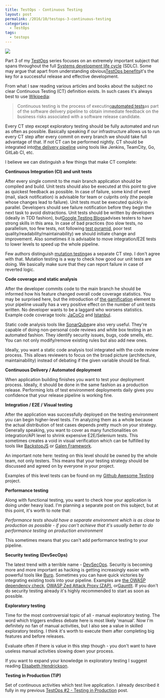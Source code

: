 ```yaml
---
title: TestOps - Continuous Testing
layout: post
permalink: /2016/10/testops-3-continuous-testing
categories:
  - TestOps
tags:
  - testops 
---
```


![](/images/blog/jquery-ajax-loader.jpg)

Part 3 of my [TestOps](https://awesome-testing.com/search/label/testops) series focuses on an extremely important
subject that spans throughout the
full [Systems development life cycle](https://en.wikipedia.org/wiki/Systems_development_life_cycle) (SDLC). Some may
argue that apart from understanding
obvious[TestOps benefits](https://awesome-testing.com/2016/07/testops-missing-piece-of-puzzle.html)it's the key for a
successful release and effective development.

From what I saw reading various articles and books about the subject no clear Continuous Testing (CT) definition exists.
In such cases it's always best to use [Wikipedia](https://en.wikipedia.org/wiki/Continuous_testing):

> Continuous testing is the process of
> executing[automated tests](https://en.wikipedia.org/wiki/Test_automation "Test automation")as part of the software
> delivery pipeline to obtain immediate feedback on the business risks associated with a software release candidate.

Every CT step except exploratory testing should be fully automated and run as often as possible. Basically speaking
if our infrastructure allows us to run every CT step after every commit on every branch we should take full advantage of
that. If not CT can be performed nightly. CT should be integrated
into[the delivery pipeline](http://cdn.infoq.com/statics_s2_20150819-0313/resource/articles/orch-pipelines-jenkins/en/resources/Fig1-large.png)
using tools like Jenkins, TeamCity, Go, GitLab CI, etc.

I believe we can distinguish a few things that make CT complete:

**Continuous Integration (CI) and unit tests**

After every single commit to the main branch application should be compiled and build. Unit tests should also be
executed at this point to give as quickest feedback as possible. In case of failure, some kind of event (mail, slack
notification) is advisable for team or culprits only (the people whose changes lead to failure). Unit tests must be
executed quickly in parallel. Developers should see failure notification before they begin the next task to avoid
distractions. Unit tests should be written by developers (ideally in TDD fashion),
but[Google Testing Blogs](https://testing.googleblog.com/)advises testers to have strong skills in this area. In case of
bad practices (too slow tests, no parallelism, too few tests, not
following [test pyramid](http://martinfowler.com/bliki/TestPyramid.html), poor test quality/readability/maintainability)
we should initiate change and improvement. Also sometimes it is advisable to move integration/E2E tests to lower levels
to speed up the whole pipeline.

Few authors distinguish [mutation testing](http://pitest.org/)as a separate CT step. I don't agree with that. Mutation
testing is a way to check how good our unit tests are doing. We basically make sure that they can report failure in case
of reverted logic.

**Code coverage and static analysis**

After the developer commits code to the main branch he should be informed how his feature changed overall code coverage
statistics. You may be surprised here, but the introduction
of [the gamification](https://en.wikipedia.org/wiki/Gamification) element to your pipeline usually has a very positive
effect on the number of unit tests written. No developer wants to be a laggard who worsens statistics. Example code
coverage tools: [JaCoCo](http://www.eclemma.org/jacoco/) and [Istanbul](https://github.com/gotwarlost/istanbul).

Static code analysis tools like [SonarQube](http://www.sonarqube.org/)are also very useful. They're capable of doing
non-personal code reviews and white box testing in an automated fashion. They identify security issues, bugs, code
smells, etc. You can not only modify/remove existing rules but also add new ones.

Ideally, you want a static code analysis tool integrated with the code review process. This allows reviewers to focus on
the broad picture (architecture, maintainability) instead of debating if the given variable should be final.

**Continuous Delivery / Automated deployment**

When application building finishes you want to test your deployment process. Ideally, it should be done in the same
fashion as a production release. Performing lots of test environment deployments daily gives you confidence that your
release pipeline is working fine.

**Integration / E2E / Visual testing**

After the application was successfully deployed on the testing environment you can begin higher-level tests. I'm
analyzing them as a whole because the actual distribution of test cases depends pretty much on your strategy. Generally
speaking, you want to cover as many functionalities on integration/API level to shrink expensive E2E/Selenium tests.
This sometimes creates a void in visual verification which can be fulfilled by tools
like [BackstopJS](https://github.com/garris/BackstopJS) or [Galen Framework](http://galenframework.com/).

An important note here: testing on this level should be owned by the whole team, not only testers. This means that your
testing strategy should be discussed and agreed on by everyone in your project.

Examples of this level tests can be found on
my [Github Awesome Testing](https://github.com/slawekradzyminski/AwesomeTesting) project.

**Performance testing**

Along with functional testing, you want to check how your application is doing under heavy load. I'm planning a separate
post on this subject, but at this point, it's worth to note that:

_Performance tests should have a separate environment which is as close to production as possible - if you can't achieve
that it's usually better to do performance testing on production environment_

This sometimes means that you can't add performance testing to your pipeline.

**Security testing (DevSecOps)**

The latest trend with a terrible name - [DevSecOps](http://www.devsecops.org/). Security is becoming more and more
important as hacking is getting increasingly easier with powerful tools like [Burp](https://portswigger.net/burp/).
Sometimes you can have quick victories by integrating existing tools into your pipeline. Examples
are [the OWASP dependency check](https://www.owasp.org/index.php/OWASP_Dependency_Check), [OWASP Zed Attack Proxy (ZAP)](https://www.owasp.org/index.php/OWASP_Zed_Attack_Proxy_Project),
or[Gauntlt](http://gauntlt.org/). If you don't do security testing already it's highly recommended to start as soon as
possible.

**Exploratory testing**

Time for the most controversial topic of all - manual exploratory testing. The word which triggers endless debate here
is most likely 'manual'. Now I'm definitely no fan of manual activities, but I also see a value in skilled exploratory
testing. I think it's worth to execute them after completing big features and before releases.

Evaluate often if there is value in this step though - you don't want to have useless manual activities slowing down
your process.

If you want to expand your knowledge in exploratory testing I suggest
reading [Elisabeth Hendrickson](http://testobsessed.com/2006/04/rigorous-exploratory-testing/).

**Testing in Production (TiP)**  

Set of continuous activities which test live application. I already described it fully in my
previous [TestOps #2 - Testing in Production](https://awesome-testing.com/2016/09/testops-2-testing-in-production.html)
post.
